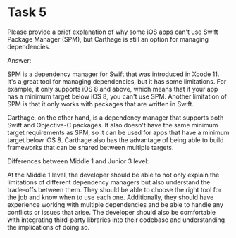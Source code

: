 # Task 5

Please provide a brief explanation of why some iOS apps can't use Swift Package
Manager (SPM), but Carthage is still an option for managing dependencies.

Answer:

SPM is a dependency manager for Swift that was introduced in Xcode 11. It's a
great tool for managing dependencies, but it has some limitations. For example,
it only supports iOS 8 and above, which means that if your app has a minimum
target below iOS 8, you can't use SPM. Another limitation of SPM is that it only
works with packages that are written in Swift.

Carthage, on the other hand, is a dependency manager that supports both Swift
and Objective-C packages. It also doesn't have the same minimum target
requirements as SPM, so it can be used for apps that have a minimum target below
iOS 8. Carthage also has the advantage of being able to build frameworks that
can be shared between multiple targets.

Differences between Middle 1 and Junior 3 level:

At the Middle 1 level, the developer should be able to not only explain the
limitations of different dependency managers but also understand the trade-offs
between them. They should be able to choose the right tool for the job and know
when to use each one. Additionally, they should have experience working with
multiple dependencies and be able to handle any conflicts or issues that arise.
The developer should also be comfortable with integrating third-party libraries
into their codebase and understanding the implications of doing so.

